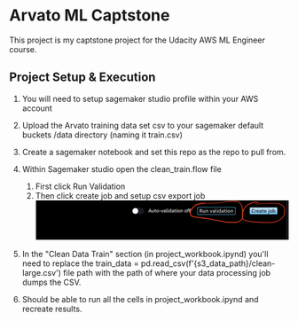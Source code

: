 # Arvato ML Captstone
This project is my captstone project for the Udacity AWS ML Engineer course.

## Project Setup & Execution
1. You will need to setup sagemaker studio profile within your AWS account
2. Upload the Arvato training data set csv to your sagemaker default buckets /data directory (naming it train.csv)
3. Create a sagemaker notebook and set this repo as the repo to pull from.
4. Within Sagemaker studio open the clean_train.flow file
   1. First click Run Validation
   2. Then click create job and setup csv export job
   ![Processing Job Creation](visualizations/datawrangler-job-creation.png)

5. In the "Clean Data Train" section (in project_workbook.ipynd) you'll need to replace the train_data = pd.read_csv(f'{s3_data_path}/clean-large.csv') file path with the path of where your data processing job dumps the CSV.
6. Should be able to run all the cells in project_workbook.ipynd and recreate results.




